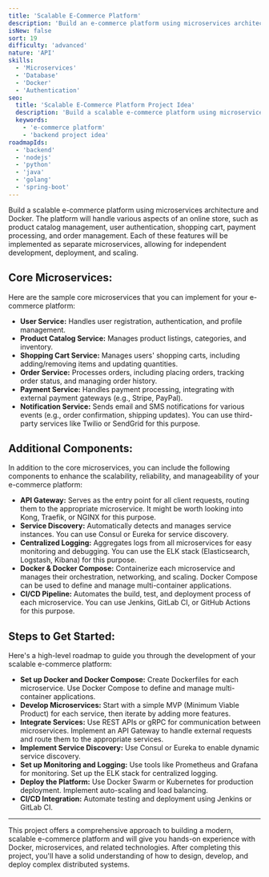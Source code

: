 ```yaml
---
title: 'Scalable E-Commerce Platform'
description: 'Build an e-commerce platform using microservices architecture.'
isNew: false
sort: 19
difficulty: 'advanced'
nature: 'API'
skills:
  - 'Microservices'
  - 'Database'
  - 'Docker'
  - 'Authentication'
seo:
  title: 'Scalable E-Commerce Platform Project Idea'
  description: 'Build a scalable e-commerce platform using microservices architecture and Docker.'
  keywords:
    - 'e-commerce platform'
    - 'backend project idea'
roadmapIds:
  - 'backend'
  - 'nodejs'
  - 'python'
  - 'java'
  - 'golang'
  - 'spring-boot'
---
```


Build a scalable e-commerce platform using microservices architecture and Docker. The platform will handle various aspects of an online store, such as product catalog management, user authentication, shopping cart, payment processing, and order management. Each of these features will be implemented as separate microservices, allowing for independent development, deployment, and scaling.

## Core Microservices:

Here are the sample core microservices that you can implement for your e-commerce platform:

- **User Service:** Handles user registration, authentication, and profile management.
- **Product Catalog Service:** Manages product listings, categories, and inventory.
- **Shopping Cart Service:** Manages users' shopping carts, including adding/removing items and updating quantities.
- **Order Service:** Processes orders, including placing orders, tracking order status, and managing order history.
- **Payment Service:**  Handles payment processing, integrating with external payment gateways (e.g., Stripe, PayPal).
- **Notification Service:** Sends email and SMS notifications for various events (e.g., order confirmation, shipping updates). You can use third-party services like Twilio or SendGrid for this purpose.

## **Additional Components:**

In addition to the core microservices, you can include the following components to enhance the scalability, reliability, and manageability of your e-commerce platform:

- **API Gateway:** Serves as the entry point for all client requests, routing them to the appropriate microservice. It might be worth looking into Kong, Traefik, or NGINX for this purpose.
- **Service Discovery:** Automatically detects and manages service instances. You can use Consul or Eureka for service discovery.
- **Centralized Logging:** Aggregates logs from all microservices for easy monitoring and debugging. You can use the ELK stack (Elasticsearch, Logstash, Kibana) for this purpose.
- **Docker & Docker Compose:** Containerize each microservice and manages their orchestration, networking, and scaling. Docker Compose can be used to define and manage multi-container applications.
- **CI/CD Pipeline:** Automates the build, test, and deployment process of each microservice. You can use Jenkins, GitLab CI, or GitHub Actions for this purpose.

## Steps to Get Started:

Here's a high-level roadmap to guide you through the development of your scalable e-commerce platform:

- **Set up Docker and Docker Compose:** Create Dockerfiles for each microservice. Use Docker Compose to define and manage multi-container applications.
- **Develop Microservices:** Start with a simple MVP (Minimum Viable Product) for each service, then iterate by adding more features.
- **Integrate Services:** Use REST APIs or gRPC for communication between microservices. Implement an API Gateway to handle external requests and route them to the appropriate services.
- **Implement Service Discovery:** Use Consul or Eureka to enable dynamic service discovery.
- **Set up Monitoring and Logging:** Use tools like Prometheus and Grafana for monitoring. Set up the ELK stack for centralized logging.
- **Deploy the Platform:** Use Docker Swarm or Kubernetes for production deployment. Implement auto-scaling and load balancing.
- **CI/CD Integration:** Automate testing and deployment using Jenkins or GitLab CI.

<hr />

This project offers a comprehensive approach to building a modern, scalable e-commerce platform and will give you hands-on experience with Docker, microservices, and related technologies. After completing this project, you'll have a solid understanding of how to design, develop, and deploy complex distributed systems.